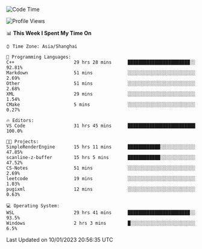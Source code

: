 <!--START_SECTION:waka-->
![Code Time](http://img.shields.io/badge/Code%20Time-575%20hrs%2012%20mins-blue)

![Profile Views](http://img.shields.io/badge/Profile%20Views-1-blue)

📊 **This Week I Spent My Time On** 

```text
⌚︎ Time Zone: Asia/Shanghai

💬 Programming Languages: 
C++                      29 hrs 28 mins      ███████████████████████░░   92.81% 
Markdown                 51 mins             ░░░░░░░░░░░░░░░░░░░░░░░░░   2.69% 
Other                    51 mins             ░░░░░░░░░░░░░░░░░░░░░░░░░   2.68% 
XML                      29 mins             ░░░░░░░░░░░░░░░░░░░░░░░░░   1.54% 
CMake                    5 mins              ░░░░░░░░░░░░░░░░░░░░░░░░░   0.27%

🔥 Editors: 
VS Code                  31 hrs 45 mins      █████████████████████████   100.0%

🐱‍💻 Projects: 
SimpleRenderEngine       15 hrs 11 mins      ████████████░░░░░░░░░░░░░   47.85% 
scanline-z-buffer        15 hrs 5 mins       ████████████░░░░░░░░░░░░░   47.52% 
CS-Notes                 51 mins             ░░░░░░░░░░░░░░░░░░░░░░░░░   2.69% 
leetcode                 19 mins             ░░░░░░░░░░░░░░░░░░░░░░░░░   1.03% 
pugixml                  12 mins             ░░░░░░░░░░░░░░░░░░░░░░░░░   0.63%

💻 Operating System: 
WSL                      29 hrs 41 mins      ███████████████████████░░   93.5% 
Windows                  2 hrs 3 mins        █░░░░░░░░░░░░░░░░░░░░░░░░   6.5%

```


 Last Updated on 10/01/2023 20:56:35 UTC
<!--END_SECTION:waka-->